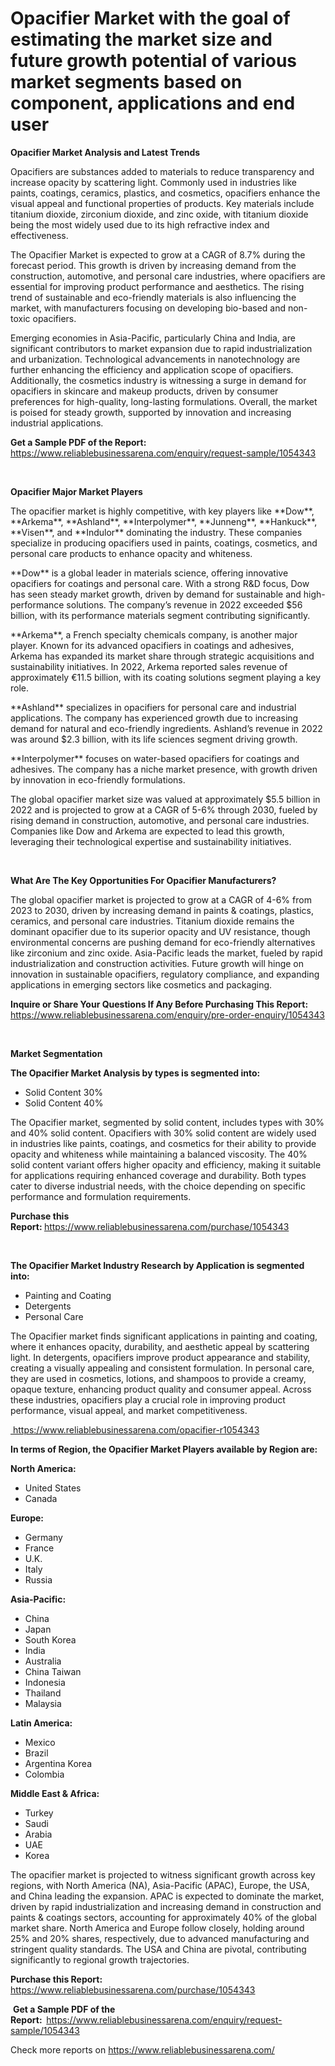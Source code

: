 <p><h1>Opacifier Market with the goal of estimating the market size and future growth potential of various market segments based on component, applications and end user</h1></p><p><strong>Opacifier Market Analysis and Latest Trends</strong></p>
<p><p>Opacifiers are substances added to materials to reduce transparency and increase opacity by scattering light. Commonly used in industries like paints, coatings, ceramics, plastics, and cosmetics, opacifiers enhance the visual appeal and functional properties of products. Key materials include titanium dioxide, zirconium dioxide, and zinc oxide, with titanium dioxide being the most widely used due to its high refractive index and effectiveness.</p><p>The Opacifier Market is expected to grow at a CAGR of 8.7% during the forecast period. This growth is driven by increasing demand from the construction, automotive, and personal care industries, where opacifiers are essential for improving product performance and aesthetics. The rising trend of sustainable and eco-friendly materials is also influencing the market, with manufacturers focusing on developing bio-based and non-toxic opacifiers.</p><p>Emerging economies in Asia-Pacific, particularly China and India, are significant contributors to market expansion due to rapid industrialization and urbanization. Technological advancements in nanotechnology are further enhancing the efficiency and application scope of opacifiers. Additionally, the cosmetics industry is witnessing a surge in demand for opacifiers in skincare and makeup products, driven by consumer preferences for high-quality, long-lasting formulations. Overall, the market is poised for steady growth, supported by innovation and increasing industrial applications.</p></p>
<p><strong>Get a Sample PDF of the Report:&nbsp;</strong> <a href="https://www.reliablebusinessarena.com/enquiry/request-sample/1054343?utm_campaign=2236&utm_medium=2&utm_source=Github&utm_content=ia&utm_term=26012025&utm_id=opacifier">https://www.reliablebusinessarena.com/enquiry/request-sample/1054343</a></p>
<p>&nbsp;</p>
<p><strong>Opacifier Major Market Players</strong></p>
<p><p>The opacifier market is highly competitive, with key players like **Dow**, **Arkema**, **Ashland**, **Interpolymer**, **Junneng**, **Hankuck**, **Visen**, and **Indulor** dominating the industry. These companies specialize in producing opacifiers used in paints, coatings, cosmetics, and personal care products to enhance opacity and whiteness.</p><p>**Dow** is a global leader in materials science, offering innovative opacifiers for coatings and personal care. With a strong R&D focus, Dow has seen steady market growth, driven by demand for sustainable and high-performance solutions. The company’s revenue in 2022 exceeded $56 billion, with its performance materials segment contributing significantly.</p><p>**Arkema**, a French specialty chemicals company, is another major player. Known for its advanced opacifiers in coatings and adhesives, Arkema has expanded its market share through strategic acquisitions and sustainability initiatives. In 2022, Arkema reported sales revenue of approximately €11.5 billion, with its coating solutions segment playing a key role.</p><p>**Ashland** specializes in opacifiers for personal care and industrial applications. The company has experienced growth due to increasing demand for natural and eco-friendly ingredients. Ashland’s revenue in 2022 was around $2.3 billion, with its life sciences segment driving growth.</p><p>**Interpolymer** focuses on water-based opacifiers for coatings and adhesives. The company has a niche market presence, with growth driven by innovation in eco-friendly formulations.</p><p>The global opacifier market size was valued at approximately $5.5 billion in 2022 and is projected to grow at a CAGR of 5-6% through 2030, fueled by rising demand in construction, automotive, and personal care industries. Companies like Dow and Arkema are expected to lead this growth, leveraging their technological expertise and sustainability initiatives.</p></p>
<p>&nbsp;</p>
<p><strong>What Are The Key Opportunities For Opacifier Manufacturers?</strong></p>
<p><p>The global opacifier market is projected to grow at a CAGR of 4-6% from 2023 to 2030, driven by increasing demand in paints & coatings, plastics, ceramics, and personal care industries. Titanium dioxide remains the dominant opacifier due to its superior opacity and UV resistance, though environmental concerns are pushing demand for eco-friendly alternatives like zirconium and zinc oxide. Asia-Pacific leads the market, fueled by rapid industrialization and construction activities. Future growth will hinge on innovation in sustainable opacifiers, regulatory compliance, and expanding applications in emerging sectors like cosmetics and packaging.</p></p>
<p><strong>Inquire or Share Your Questions If Any Before Purchasing This Report:</strong> <a href="https://www.reliablebusinessarena.com/enquiry/pre-order-enquiry/1054343?utm_campaign=2236&utm_medium=2&utm_source=Github&utm_content=ia&utm_term=26012025&utm_id=opacifier">https://www.reliablebusinessarena.com/enquiry/pre-order-enquiry/1054343</a></p>
<p>&nbsp;</p>
<p><strong>Market Segmentation</strong></p>
<p><strong>The Opacifier Market Analysis by types is segmented into:</strong></p>
<p><ul><li>Solid Content 30%</li><li>Solid Content 40%</li></ul></p>
<p><p>The Opacifier market, segmented by solid content, includes types with 30% and 40% solid content. Opacifiers with 30% solid content are widely used in industries like paints, coatings, and cosmetics for their ability to provide opacity and whiteness while maintaining a balanced viscosity. The 40% solid content variant offers higher opacity and efficiency, making it suitable for applications requiring enhanced coverage and durability. Both types cater to diverse industrial needs, with the choice depending on specific performance and formulation requirements.</p></p>
<p><strong>Purchase this Report:&nbsp;</strong><a href="https://www.reliablebusinessarena.com/purchase/1054343?utm_campaign=2236&utm_medium=2&utm_source=Github&utm_content=ia&utm_term=26012025&utm_id=opacifier">https://www.reliablebusinessarena.com/purchase/1054343</a></p>
<p>&nbsp;</p>
<p><strong>The Opacifier Market Industry Research by Application is segmented into:</strong></p>
<p><ul><li>Painting and Coating</li><li>Detergents</li><li>Personal Care</li></ul></p>
<p><p>The Opacifier market finds significant applications in painting and coating, where it enhances opacity, durability, and aesthetic appeal by scattering light. In detergents, opacifiers improve product appearance and stability, creating a visually appealing and consistent formulation. In personal care, they are used in cosmetics, lotions, and shampoos to provide a creamy, opaque texture, enhancing product quality and consumer appeal. Across these industries, opacifiers play a crucial role in improving product performance, visual appeal, and market competitiveness.</p></p>
<p><a href="https://www.reliablebusinessarena.com/opacifier-r1054343?utm_campaign=2236&utm_medium=2&utm_source=Github&utm_content=ia&utm_term=26012025&utm_id=opacifier">&nbsp;https://www.reliablebusinessarena.com/opacifier-r1054343</a></p>
<p><strong>In terms of Region, the Opacifier Market Players available by Region are:</strong></p>
<p>
    <p> <strong> North America: </strong>
        <ul>
            <li>United States</li>
            <li>Canada</li>
        </ul>
        </p> 
    <p> <strong> Europe: </strong>
        <ul>
            <li>Germany</li>
            <li>France</li>
            <li>U.K.</li>
            <li>Italy</li>
            <li>Russia</li>
        </ul>
        </p> 
    <p> <strong> Asia-Pacific: </strong>
        <ul>
            <li>China</li>
            <li>Japan</li>
            <li>South Korea</li>
            <li>India</li>
            <li>Australia</li>
            <li>China Taiwan</li>
            <li>Indonesia</li>
            <li>Thailand</li>
            <li>Malaysia</li>
        </ul>
        </p> 
    <p> <strong> Latin America: </strong>
        <ul>
            <li>Mexico</li>
            <li>Brazil</li>
            <li>Argentina Korea</li>
            <li>Colombia</li>
        </ul>
        </p> 
    <p> <strong> Middle East & Africa: </strong>
        <ul>
            <li>Turkey</li>
            <li>Saudi</li>
            <li>Arabia</li>
            <li>UAE</li>
            <li>Korea</li>
        </ul>
    </p>
    </p>
<p><p>The opacifier market is projected to witness significant growth across key regions, with North America (NA), Asia-Pacific (APAC), Europe, the USA, and China leading the expansion. APAC is expected to dominate the market, driven by rapid industrialization and increasing demand in construction and paints & coatings sectors, accounting for approximately 40% of the global market share. North America and Europe follow closely, holding around 25% and 20% shares, respectively, due to advanced manufacturing and stringent quality standards. The USA and China are pivotal, contributing significantly to regional growth trajectories.</p></p>
<p><strong>Purchase this Report: </strong><a href="https://www.reliablebusinessarena.com/purchase/1054343?utm_campaign=2236&utm_medium=2&utm_source=Github&utm_content=ia&utm_term=26012025&utm_id=opacifier">https://www.reliablebusinessarena.com/purchase/1054343</a></p>
<p>&nbsp;<strong>Get a Sample PDF of the Report:&nbsp;&nbsp;</strong><a href="https://www.reliablebusinessarena.com/enquiry/request-sample/1054343?utm_campaign=2236&utm_medium=2&utm_source=Github&utm_content=ia&utm_term=26012025&utm_id=opacifier">https://www.reliablebusinessarena.com/enquiry/request-sample/1054343</a></p>
<p><strong></strong></p>
<p>Check more reports on <a href="https://www.reliablebusinessarena.com/?utm_campaign=2236&utm_medium=2&utm_source=Github&utm_content=ia&utm_term=26012025&utm_id=opacifier">https://www.reliablebusinessarena.com/</a></p>